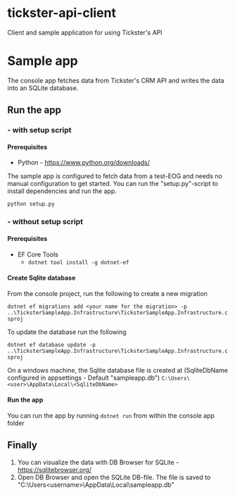 # tickster-api-client
Client and sample application for using Tickster's API

# Sample app
The console app fetches data from Tickster's CRM API and writes the data into an SQLite database.

## Run the app 

### - with setup script

#### Prerequisites
- Python - https://www.python.org/downloads/

The sample app is configured to fetch data from a test-EOG and needs no manual configuration to get started.
You can run the "setup.py"-script to install dependencies and run the app.

`python setup.py`

### - without setup script

#### Prerequisites
- EF Core Tools
  - `dotnet tool install -g dotnet-ef`

#### Create Sqlite database

From the console project, run the following to create a new migration

`dotnet ef migrations add <your name for the migration> -p ..\TicksterSampleApp.Infrastructure\TicksterSampleApp.Infrastructure.csproj`

To update the database run the following

`dotnet ef database update -p ..\TicksterSampleApp.Infrastructure\TicksterSampleApp.Infrastructure.csproj`

On a windows machine, the Sqlite database file is created at (SqliteDbName configured in appsettings - Default "sampleapp.db")
`C:\Users\<user>\AppData\Local\<SqliteDbName>`

#### Run the app

You can run the app by running `dotnet run` from within the console app folder

## Finally

1. You can visualize the data with DB Browser for SQLite - https://sqlitebrowser.org/
1. Open DB Browser and open the SQLite DB-file. The file is saved to "C:\Users\<username>\AppData\Local\sampleapp.db"


